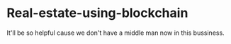 # Real-estate-using-blockchain
It'll be so helpful cause we don't have a middle man now in this bussiness.
